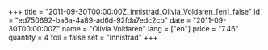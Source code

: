+++
title = "2011-09-30T00:00:00Z_Innistrad_Olivia_Voldaren_[en]_false"
id = "ed750692-ba6a-4a89-ad6d-92fda7edc2cb"
date = "2011-09-30T00:00:00Z"
name = "Olivia Voldaren"
lang = ["en"]
price = "7.46"
quantity = 4
foil = false
set = "Innistrad"
+++
